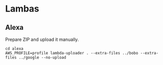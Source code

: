 # Lambas

## Alexa

Prepare ZIP and upload it manually.

```
cd alexa
AWS_PROFILE=profile lambda-uploader . --extra-files ../bobo --extra-files ../google --no-upload
```
